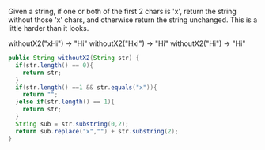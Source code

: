 Given a string, if one or both of the first 2 chars is 'x', return the string without those 'x' chars, and otherwise return the string unchanged. This is a little harder than it looks.

withoutX2("xHi") → "Hi"
withoutX2("Hxi") → "Hi"
withoutX2("Hi") → "Hi"



```java
public String withoutX2(String str) {
  if(str.length() == 0){
    return str;
  }
  if(str.length() ==1 && str.equals("x")){
    return "";
  }else if(str.length() == 1){
    return str;
  }
  String sub = str.substring(0,2);
  return sub.replace("x","") + str.substring(2);
}

```


